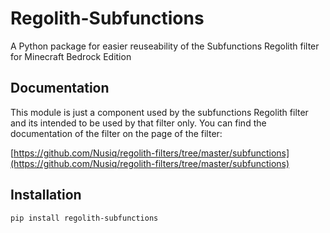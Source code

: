 # Regolith-Subfunctions

A Python package for easier reuseability of the Subfunctions Regolith filter for Minecraft Bedrock Edition 

## Documentation

This module is just a component used by the subfunctions Regolith filter and
its intended to be used by that filter only. You can find the documentation
of the filter on the page of the filter:

[https://github.com/Nusiq/regolith-filters/tree/master/subfunctions](https://github.com/Nusiq/regolith-filters/tree/master/subfunctions)

## Installation
```
pip install regolith-subfunctions
```